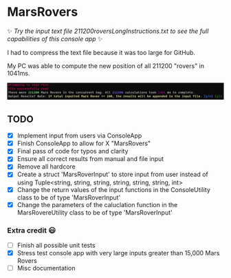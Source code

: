 # MarsRovers

:sparkles: *Try the input text file 211200roversLongInstructions.txt to see the full capabilities of this console app* :sparkles:

I had to compress the text file because it was too large for GitHub.

My PC was able to compute the new position of all 211200 "rovers" in 1041ms.

![1041ms for 211200 rovers](211200roversScreenshot.jpg?raw=true)

## TODO
- [x] Implement input from users via ConsoleApp
- [x] Finish ConsoleApp to allow for X "MarsRovers"
- [x] Final pass of code for typos and clarity
- [x] Ensure all correct results from manual and file input
- [x] Remove all hardcore
- [x] Create a struct 'MarsRoverInput' to store input from user instead of using Tuple<string, string, string, string, string, string, int> 
- [x] Change the return values of the input functions in the ConsoleUtility class to be of type 'MarsRoverInput' 
- [x] Change the parameters of the caluclation function in the MarsRovereUtility class to be of type 'MarsRoverInput'
### Extra credit :smiley:
- [ ] Finish all possible unit tests
- [x] Stress test console app with very large inputs greater than 15,000 Mars Rovers
- [ ] Misc documentation

